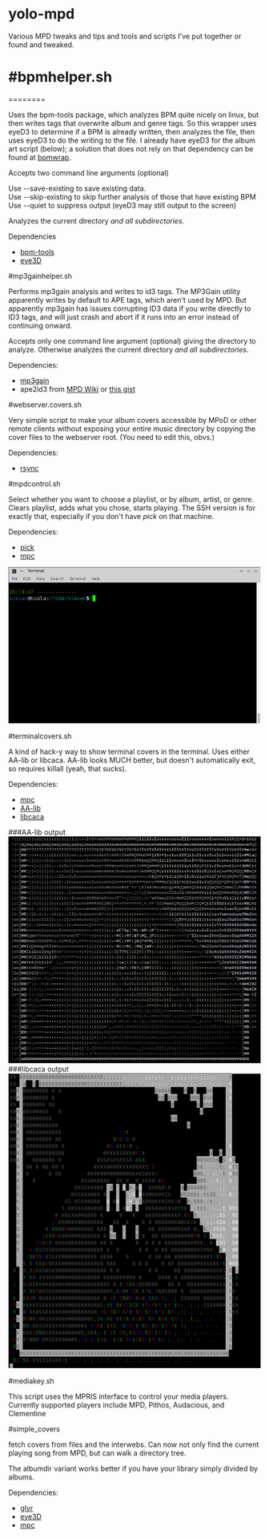 yolo-mpd
========

Various MPD tweaks and tips and tools and scripts I've put together or found and tweaked.

#bpmhelper.sh
========
========

Uses the bpm-tools package, which analyzes BPM quite nicely on linux, but then writes tags that overwrite album and genre tags. So this wrapper uses eyeD3 to determine if a BPM is already written, then analyzes the file, then uses eyeD3 to do the writing to the file. I already have eyeD3 for the album art script (below); a solution that does not rely on that dependency can be found at [bpmwrap](https://github.com/meridius/bpmwrap).

Accepts two command line arguments (optional)

Use --save-existing to save existing data.  
Use --skip-existing to skip further analysis of those that have existing BPM
Use --quiet to suppress output (eyeD3 may still output to the screen)

Analyzes the current directory *and all subdirectories*.

Dependencies
* [bpm-tools](http://www.pogo.org.uk/~mark/bpm-tools/)
* [eye3D](http://eyed3.nicfit.net/)

#mp3gainhelper.sh

Performs mp3gain analysis and writes to id3 tags. The MP3Gain utility apparently writes by default to APE tags, which aren't used by MPD. But apparently mp3gain has issues corrupting ID3 data if you write directly to ID3 tags, and will just crash and abort if it runs into an error instead of continuing onward.

Accepts only one command line argument (optional) giving the directory to analyze. Otherwise analyzes the current directory *and all subdirectories*.

Dependencies: 
* [mp3gain](http://mp3gain.sourceforge.net/)
* ape2id3 from [MPD Wiki](http://mpd.wikia.com/wiki/Hack:ape2id3.py) or [this gist](https://gist.github.com/uriel1998/6333da780d44e59abbc1761700104329)

#webserver.covers.sh

Very simple script to make your album covers accessible by MPoD or other remote clients without exposing your entire music directory by copying the cover files to the webserver root. (You need to edit this, obvs.)

Dependencies:
* [rsync](https://en.wikipedia.org/wiki/Rsync)

#mpdcontrol.sh

Select whether you want to choose a playlist, or by album, artist, or genre. Clears playlist, adds what you chose, starts playing. The SSH version is for exactly that, especially if you don't have *pick* on that machine.

Dependencies: 
* [pick](https://github.com/thoughtbot/pick)
* [mpc](http://git.musicpd.org/cgit/master/mpc.git/)

![output](out.gif?raw=true "What it looks like")

#terminalcovers.sh

A kind of hack-y way to show terminal covers in the terminal.  Uses either AA-lib or libcaca.  AA-lib looks MUCH better, but doesn't automatically exit, so requires killall (yeah, that sucks).

Dependencies: 
* [mpc](http://git.musicpd.org/cgit/master/mpc.git/)
* [AA-lib](http://aa-project.sourceforge.net/aview/)
* [libcaca](http://caca.zoy.org/wiki/libcaca)

###AA-lib output
![AA-lib](aaview_output.png?raw=true "AA-lib output")
###libcaca output
![LibCaca](libcaca_output.png?raw=true "libcaca output")

#mediakey.sh

This script uses the MPRIS interface to control your media players.  Currently supported players include MPD, Pithos, Audacious, and Clementine

#simple_covers

fetch covers from files and the interwebs.  Can now not only find the current playing song from MPD, but can walk a directory tree.

The albumdir variant works better if you have your library simply divided by albums.

Dependencies:

* [glyr](https://github.com/sahib/glyr)
* [eye3D](http://eyed3.nicfit.net/)
* [mpc](http://git.musicpd.org/cgit/master/mpc.git/)

